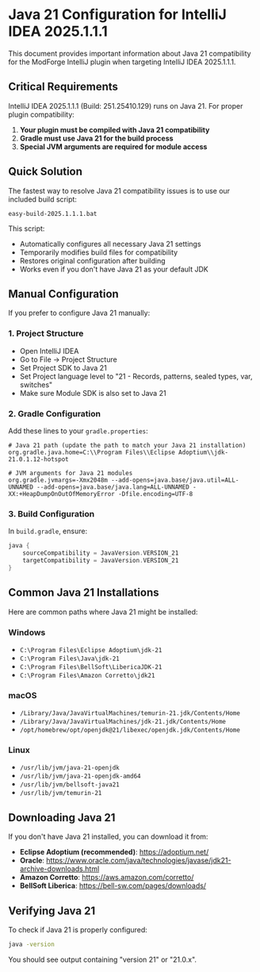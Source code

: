 # Java 21 Configuration for IntelliJ IDEA 2025.1.1.1

This document provides important information about Java 21 compatibility for the ModForge IntelliJ plugin when targeting IntelliJ IDEA 2025.1.1.1.

## Critical Requirements

IntelliJ IDEA 2025.1.1.1 (Build: 251.25410.129) runs on Java 21. For proper plugin compatibility:

1. **Your plugin must be compiled with Java 21 compatibility**
2. **Gradle must use Java 21 for the build process**
3. **Special JVM arguments are required for module access**

## Quick Solution

The fastest way to resolve Java 21 compatibility issues is to use our included build script:

```
easy-build-2025.1.1.1.bat
```

This script:
- Automatically configures all necessary Java 21 settings
- Temporarily modifies build files for compatibility
- Restores original configuration after building
- Works even if you don't have Java 21 as your default JDK

## Manual Configuration

If you prefer to configure Java 21 manually:

### 1. Project Structure

- Open IntelliJ IDEA
- Go to File → Project Structure
- Set Project SDK to Java 21
- Set Project language level to "21 - Records, patterns, sealed types, var, switches"
- Make sure Module SDK is also set to Java 21

### 2. Gradle Configuration

Add these lines to your `gradle.properties`:

```
# Java 21 path (update the path to match your Java 21 installation)
org.gradle.java.home=C:\\Program Files\\Eclipse Adoptium\\jdk-21.0.1.12-hotspot

# JVM arguments for Java 21 modules
org.gradle.jvmargs=-Xmx2048m --add-opens=java.base/java.util=ALL-UNNAMED --add-opens=java.base/java.lang=ALL-UNNAMED -XX:+HeapDumpOnOutOfMemoryError -Dfile.encoding=UTF-8
```

### 3. Build Configuration

In `build.gradle`, ensure:

```groovy
java {
    sourceCompatibility = JavaVersion.VERSION_21
    targetCompatibility = JavaVersion.VERSION_21
}
```

## Common Java 21 Installations

Here are common paths where Java 21 might be installed:

### Windows
- `C:\Program Files\Eclipse Adoptium\jdk-21`
- `C:\Program Files\Java\jdk-21`
- `C:\Program Files\BellSoft\LibericaJDK-21`
- `C:\Program Files\Amazon Corretto\jdk21`

### macOS
- `/Library/Java/JavaVirtualMachines/temurin-21.jdk/Contents/Home`
- `/Library/Java/JavaVirtualMachines/jdk-21.jdk/Contents/Home`
- `/opt/homebrew/opt/openjdk@21/libexec/openjdk.jdk/Contents/Home`

### Linux
- `/usr/lib/jvm/java-21-openjdk`
- `/usr/lib/jvm/java-21-openjdk-amd64`
- `/usr/lib/jvm/bellsoft-java21`
- `/usr/lib/jvm/temurin-21`

## Downloading Java 21

If you don't have Java 21 installed, you can download it from:

- **Eclipse Adoptium (recommended)**: https://adoptium.net/
- **Oracle**: https://www.oracle.com/java/technologies/javase/jdk21-archive-downloads.html
- **Amazon Corretto**: https://aws.amazon.com/corretto/
- **BellSoft Liberica**: https://bell-sw.com/pages/downloads/

## Verifying Java 21

To check if Java 21 is properly configured:

```bash
java -version
```

You should see output containing "version 21" or "21.0.x".